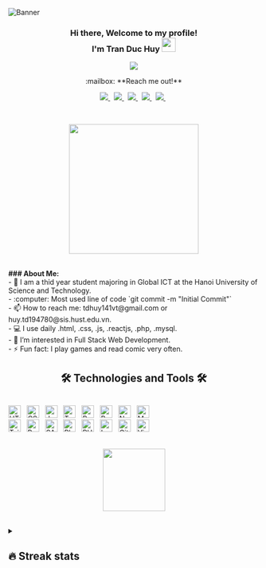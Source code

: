 ![Banner](https://res.cloudinary.com/superfolio/image/upload/v1620689979/68747470733a2f2f692e70696e696d672e636f6d2f6f726967696e616c732f63362f33332f63322f63363333633230656465383266306530636564376435373064626533613166332e676966_yjuh2s.gif)

<h3 align="center">
  Hi there, Welcome to my profile! 
  <br>
  I'm Tran Duc Huy
  <img src="https://media.giphy.com/media/hvRJCLFzcasrR4ia7z/giphy.gif" width="28">
</h3>

<!-- Typing SVG by DenverCoder1 - https://github.com/DenverCoder1/readme-typing-svg -->
<p align="center">
  &Tab;&Tab;&Tab;&Tab;&Tab;
  <a href="https://github.com/cudhuy/cudhuy"><img src="https://readme-typing-svg.demolab.com?font=Monalisa&size=24&pause=1000&color=2C9A65FF&width=435&lines=I'm+a+student+in+HUST,+VietNam.;I'm+full-stack+web+and+app+dev.;Experienced+UI%2FUX+Designer.;Always+learning+new+things."></a>
</p>

<p align="center">
:mailbox: **Reach me out!** 
</p>

<p align="center">
  <a href="https://github.com/cudhuy" target="_blank">
    <img src="https://img.shields.io/badge/github-%23121011.svg?style=for-the-badge&logo=github&logoColor=white" />
  </a>&nbsp;
  <a href="https://www.facebook.com/tranhuy141/" target="_blank">
    <img src="https://img.shields.io/badge/Facebook-%231877F2.svg?style=for-the-badge&logo=Facebook&logoColor=white" />        
  </a>&nbsp;
  <a href="mailto:tdhuy141@gmail.com" target="_blank">
    <img src="https://img.shields.io/badge/Gmail-D14836?style=for-the-badge&logo=gmail&logoColor=white" />        
  </a>&nbsp;
    <a href="https://www.linkedin.com/in/huy-tr%E1%BA%A7n-b7230b250/" target="_blank">
    <img src="https://img.shields.io/badge/linkedin-%230077B5.svg?style=for-the-badge&logo=linkedin&logoColor=white" />        
  </a>&nbsp;
    <a href="https://stackoverflow.com/users/19986287/tr%e1%ba%a7n-huy" target="_blank">
    <img src="https://img.shields.io/badge/-Stackoverflow-FE7A16?style=for-the-badge&logo=stack-overflow&logoColor=white" />        
  </a>&nbsp;
</p>

<br>

<p align='center'>
  <a href="#"><img src="https://media.giphy.com/media/62PP2yEIAZF6g/giphy.gif" width="260"></a>
</p>
<br> 
<strong>### About Me:</strong> 
<br> - 🏦 I am a thỉd year student majoring in Global ICT at the Hanoi University of Science and Technology.
<br> -  :computer: Most used line of code `git commit -m "Initial Commit"`
<br> - 📫 How to reach me: tdhuy141vt@gmail.com or huy.td194780@sis.hust.edu.vn.
<br> - 💻 I use daily .html, .css, .js, .reactjs, .php, .mysql.
<br> - 👀 I’m interested in Full Stack Web Development. 
<br> - ⚡ Fun fact: I play games and read comic very often.

<h2 align="center">🛠 Technologies and Tools 🛠</h2>
<br>
<!-- https://simpleicons.org/ -->
<span><img src="https://img.shields.io/badge/HTML5-282C34?logo=html5&logoColor=E34F26" alt="HTML5 logo" title="HTML5" height="25" /></span>
&nbsp;
<span><img src="https://img.shields.io/badge/CSS3-282C34?logo=css3&logoColor=1572B6" alt="CSS3 logo" title="CSS3" height="25" /></span>
&nbsp;
<span><img src="https://img.shields.io/badge/JavaScript-282C34?logo=javascript&logoColor=F7DF1E" alt="JavaScript logo" title="JavaScript" height="25" /></span>
&nbsp;
<span><img src="https://img.shields.io/badge/TypeScript-282C34?logo=typescript&logoColor=3178C6" alt="TypeScript logo" title="TypeScript" height="25" /></span>
&nbsp;
<span><img src="https://img.shields.io/badge/ReactJS-282C34?logo=react&logoColor=61DAFB" alt="ReactJS logo" title="ReactJS" height="25" /></span>
&nbsp;
<span><img src="https://img.shields.io/badge/Redux-282C34?logo=redux&logoColor=764ABC" alt="Redux logo" title="Redux" height="25" /></span>
&nbsp;
<span><img src="https://img.shields.io/badge/Node.js-282C34?logo=node.js&logoColor=00F200" alt="Node.js logo" title="Node.js" height="25" /></span>
&nbsp;
<span><img src="https://img.shields.io/badge/Mysql-282C34?logo=Mysql&logoColor=4479A1" alt="Mysql logo" title="Mysql" height="25" /></span>
&nbsp;
<br>
<span><img src="https://img.shields.io/badge/Tailwind%20CSS-282C34?logo=tailwind-css&logoColor=38B2AC" alt="TailwindCSS logo" title="TailwindCSS" height="25" /></span>
&nbsp;
<span><img src="https://img.shields.io/badge/Bootstrap-282C34?logo=bootstrap&logoColor=7952B3" alt="Bootstrap logo" title="Bootstrap" height="25" /></span>
&nbsp;
<span><img src="https://img.shields.io/badge/Sass-282C34?logo=sass&logoColor=CC6699" alt="SASS logo" title="SASS" height="25" /></span>
&nbsp;
<span><img src="https://img.shields.io/badge/Adobe%20Photoshop-282C34?logo=Adobe%20Photoshop&logoColor=31A8FF" alt="Photoshop logo" title="Photoshop" height="25" /></span>
&nbsp;
<span><img src="https://img.shields.io/badge/PHP-282C34?logo=PHP&logoColor=777BB4" alt="PHP logo" title="PHP" height="25" /></span>
&nbsp;
<span><img src="https://img.shields.io/badge/Laravel-282C34?logo=Laravel&logoColor=FF2D20" alt="Laravel logo" title="Laravel" height="25" /></span>
&nbsp;
<span><img src="https://img.shields.io/badge/Git-282C34?logo=Git&logoColor=F05032" alt="Git logo" title="Git" height="25" /></span>
&nbsp;
<span><img src="https://img.shields.io/badge/VS%20Code-282C34?logo=visual-studio-code&logoColor=007ACC" alt="Visual Studio Code logo" title="Visual Studio Code" height="25" /></span>
&nbsp;

<br>
<br>
<p align='center'>
  <a href="#"><img src="https://user-images.githubusercontent.com/1473072/33020417-45869a00-ce0f-11e7-9faa-368445d463f7.gif" width="125"></a>
</p>
<br>

<details>
<summary>
  <!-- More stuff about me -->
  
  ## 🔥 Streak stats
</summary>

<!-- GitHub Readme Streak Stats - https://github.com/DenverCoder1/github-readme-streak-stats -->
<!-- GitHub Readme Top Language - https://github.com/anuraghazra/github-readme-stats -->
<!-- 🔥 Streak stats -->

💻 GitHub Profile Stats

<p align="center">
<br>
  <a href="https://github.com/cudhuy/cudhuy">
    <img title="🔥 Get streak stats for your profile at git.io/streak-stats" alt="CudHuy's streak" src="https://streak-stats.demolab.com?user=cudhuy&theme=vue" height="230px" />
  </a>
  <a href="https://github.com/cudhuy/cudhuy"><img alt="CudHuy's Top Languages" src="https://github-readme-stats.vercel.app/api/top-langs/?username=cudhuy" height="230px"/>
  </a>
  <br>
  <br>
     💎 💎 💎 </br>
 Let's code every day and learn every time.<br>
 Let's go beyond our limits<br>
</p>

<!-- ## 📊 Github stats -->

<!-- <p align="center">
<br>
  <a href="https://github.com/cudhuy/cudhuy"><img alt="CudHuy's Top Languages" src="https://github-readme-stats.vercel.app/api/top-langs/?username=cudhuy" height=""/></a>
  <br/>
</p> -->
</details>
